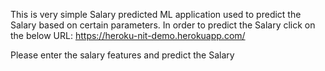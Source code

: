 This is very simple Salary predicted ML application used to predict the Salary based on certain parameters.
In order to predict the Salary click on the below URL:
https://heroku-nit-demo.herokuapp.com/

Please enter the salary features and predict the Salary
